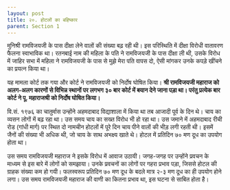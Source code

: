 ```yaml
---
layout: post
title: २०. होटलों का बहिष्कार
parent: Section 1
---
```


मुनिश्री रामविजयजी के पास दीक्षा लेने वालों की संख्या बढ़ रही थी। इस परिस्थिति में दीक्षा विरोधी वातावरण फैलना स्वाभाविक था। रतनबाई नाम की महिला के पति ने रामविजयजी के पास दीक्षा ली थी, उसके विरोध में जाहिर सभा में महिला ने रामविजयजी के पास से मुझे मेरा पति वापस दो, ऐसी मांगकर उनके कपड़े खींचने का प्रयत्न किया था।

यह मामला कोर्ट तक गया और कोर्ट ने रामविजयजी को निर्दोष घोषित किया। **श्री रामविजयजी महाराज को अलग-अलग कारणों से विभिन्न स्थानों पर लगभग ३० बार कोर्ट में बयान देने जाना पड़ा था। परंतु प्रत्येक बार कोर्ट ने पू. महाराजश्री को निर्दोष घोषित किया।**

वि.सं. १९७६ का चातुर्मास उन्होंने अहमदाबाद विद्याशाला में किया था तब आजादी पूर्व के दिन थे। चाय का व्यसन लोगों में बढ़ रहा था। उस समय चाय का सख्त विरोध भी हो रहा था। उस जमाने में अहमदाबाद रीची रोड (गांधी मार्ग) पर स्थित दो नामचीन होटलों में पूरे दिन चाय पीने वालों की भीड़ लगी रहती थी। इसमें जैनों की संख्या भी अधिक थी, जो चाय के साथ अभक्ष्य खाते थे। होटल में प्रतिदिन ७० मण दूध का उपयोग होता था।

उस समय रामविजयजी महाराज ने इसके विरोध में आवाज उठायी। जगह-जगह पर उन्होंने प्रवचन के माध्यम से इस बारे में लोगों को समझाया। उनके प्रवचनों का लोगों पर गहरा प्रभाव पड़ा, जिससे होटल की ग्राहक संख्या कम हो गयी। फलस्वरूप प्रतिदिन ७० मण दूध के बदले मात्र २-३ मण दूध का ही उपयोग होने लगा। उस समय रामविजयजी महाराज की वाणी का कितना प्रभाव था, इस घटना से साबित होता है।